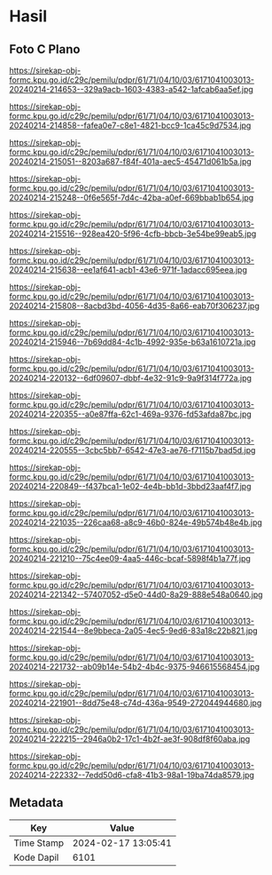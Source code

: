 # Hasil

## Foto C Plano

https://sirekap-obj-formc.kpu.go.id/c29c/pemilu/pdpr/61/71/04/10/03/6171041003013-20240214-214653--329a9acb-1603-4383-a542-1afcab6aa5ef.jpg

https://sirekap-obj-formc.kpu.go.id/c29c/pemilu/pdpr/61/71/04/10/03/6171041003013-20240214-214858--fafea0e7-c8e1-4821-bcc9-1ca45c9d7534.jpg

https://sirekap-obj-formc.kpu.go.id/c29c/pemilu/pdpr/61/71/04/10/03/6171041003013-20240214-215051--8203a687-f84f-401a-aec5-45471d061b5a.jpg

https://sirekap-obj-formc.kpu.go.id/c29c/pemilu/pdpr/61/71/04/10/03/6171041003013-20240214-215248--0f6e565f-7d4c-42ba-a0ef-669bbab1b654.jpg

https://sirekap-obj-formc.kpu.go.id/c29c/pemilu/pdpr/61/71/04/10/03/6171041003013-20240214-215516--928ea420-5f96-4cfb-bbcb-3e54be99eab5.jpg

https://sirekap-obj-formc.kpu.go.id/c29c/pemilu/pdpr/61/71/04/10/03/6171041003013-20240214-215638--ee1af641-acb1-43e6-971f-1adacc695eea.jpg

https://sirekap-obj-formc.kpu.go.id/c29c/pemilu/pdpr/61/71/04/10/03/6171041003013-20240214-215808--8acbd3bd-4056-4d35-8a66-eab70f306237.jpg

https://sirekap-obj-formc.kpu.go.id/c29c/pemilu/pdpr/61/71/04/10/03/6171041003013-20240214-215946--7b69dd84-4c1b-4992-935e-b63a1610721a.jpg

https://sirekap-obj-formc.kpu.go.id/c29c/pemilu/pdpr/61/71/04/10/03/6171041003013-20240214-220132--6df09607-dbbf-4e32-91c9-9a9f314f772a.jpg

https://sirekap-obj-formc.kpu.go.id/c29c/pemilu/pdpr/61/71/04/10/03/6171041003013-20240214-220355--a0e87ffa-62c1-469a-9376-fd53afda87bc.jpg

https://sirekap-obj-formc.kpu.go.id/c29c/pemilu/pdpr/61/71/04/10/03/6171041003013-20240214-220555--3cbc5bb7-6542-47e3-ae76-f7115b7bad5d.jpg

https://sirekap-obj-formc.kpu.go.id/c29c/pemilu/pdpr/61/71/04/10/03/6171041003013-20240214-220849--f437bca1-1e02-4e4b-bb1d-3bbd23aaf4f7.jpg

https://sirekap-obj-formc.kpu.go.id/c29c/pemilu/pdpr/61/71/04/10/03/6171041003013-20240214-221035--226caa68-a8c9-46b0-824e-49b574b48e4b.jpg

https://sirekap-obj-formc.kpu.go.id/c29c/pemilu/pdpr/61/71/04/10/03/6171041003013-20240214-221210--75c4ee09-4aa5-446c-bcaf-5898f4b1a77f.jpg

https://sirekap-obj-formc.kpu.go.id/c29c/pemilu/pdpr/61/71/04/10/03/6171041003013-20240214-221342--57407052-d5e0-44d0-8a29-888e548a0640.jpg

https://sirekap-obj-formc.kpu.go.id/c29c/pemilu/pdpr/61/71/04/10/03/6171041003013-20240214-221544--8e9bbeca-2a05-4ec5-9ed6-83a18c22b821.jpg

https://sirekap-obj-formc.kpu.go.id/c29c/pemilu/pdpr/61/71/04/10/03/6171041003013-20240214-221732--ab09b14e-54b2-4b4c-9375-946615568454.jpg

https://sirekap-obj-formc.kpu.go.id/c29c/pemilu/pdpr/61/71/04/10/03/6171041003013-20240214-221901--8dd75e48-c74d-436a-9549-272044944680.jpg

https://sirekap-obj-formc.kpu.go.id/c29c/pemilu/pdpr/61/71/04/10/03/6171041003013-20240214-222215--2946a0b2-17c1-4b2f-ae3f-908df8f60aba.jpg

https://sirekap-obj-formc.kpu.go.id/c29c/pemilu/pdpr/61/71/04/10/03/6171041003013-20240214-222332--7edd50d6-cfa8-41b3-98a1-19ba74da8579.jpg


## Metadata

| Key        | Value               |
| ---------- | ------------------- |
| Time Stamp | 2024-02-17 13:05:41 |
| Kode Dapil | 6101                |



